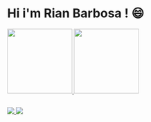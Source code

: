 # Hi i'm Rian Barbosa ! :smile:
<div>
  <a href="https://github.com/riannbarbosa">
  <img height="150em" src="https://github-readme-stats.vercel.app/api?username=riannbarbosa&show_icons=true&theme=radical&include_all_commits=true&count_private=true"/>
  <img height="150em" src="https://github-readme-stats.vercel.app/api/top-langs/?username=riannbarbosa&layout=compact&langs_count=16&theme=radical"/>
</div>
  
## 
  
<a href="https://www.linkedin.com/in/rian-barbosa/" target="_blank" > <img src="https://img.shields.io/badge/LinkedIn-0077B5?style=for-the-badge&logo=linkedin&logoColor=white">
<a href="https://www.instagram.com/riann.barbosa/" target="_blank" > <img src="https://img.shields.io/badge/Instagram-E4405F?style=for-the-badge&logo=instagram&logoColor=white" target="_blank">
    
 
  
  
 
